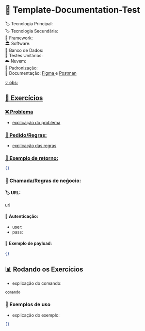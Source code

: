 # :bookmark: Template-Documentation-Test

:label: Tecnologia Principal: 
<br> :label: Tecnologia Secundária: 
<br> :bricks: Framework: 
<br> :classical_building: Software:
<br> :luggage: Banco de Dados: 
<br> :test_tube: Testes Unitários: 
<br> :cloud: Nuvem: 
<br> :page_facing_up: Padronização: 
<br> :book: Documentação: <a href=''> Figma </a> e <a href=''> Postman

:bulb: obs:

## :open_book: Exercícios

### :x: Problema

- explicação do problema

### :pencil: Pedido/Regras:

- explicação das regras

### :test_tube: Exemplo de retorno:

```json
{}
```

### :briefcase: Chamada/Regras de neǵocio:

#### :label: URL: 

url

#### :closed_lock_with_key:	Autenticação:

- user: 
- pass: 

#### :test_tube: Exemplo de payload:

```json
{}
```

## :bar_chart: Rodando os Exercícios 

- explicação do comando:
```
comando
```

### :test_tube: Exemplos de uso

- explicação do exemplo:

```json
{}
```
